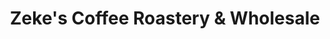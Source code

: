 ---
title: "Zeke's Coffee Roastery & Wholesale"
url: /baltimore/zekes-coffee-roastery-und-wholesale/
shop: Kaffee
---